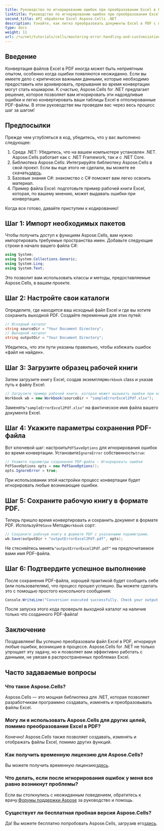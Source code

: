 ```yaml
---
title: Руководство по игнорированию ошибок при преобразовании Excel в PDF
linktitle: Руководство по игнорированию ошибок при преобразовании Excel в PDF
second_title: API обработки Excel Aspose.Cells .NET
description: Узнайте, как легко преобразовать документы Excel в PDF с помощью Aspose.Cells for .NET, избегая ошибок в процессе преобразования. Это пошаговое руководство содержит четкие инструкции и основные фрагменты кода.
type: docs
weight: 11
url: /ru/net/tutorials/cells/mastering-error-handling-and-customization/guide-ignore-errors-in-excel/
---
```

## Введение

Конвертация файлов Excel в PDF иногда может быть неприятным опытом, особенно когда ошибки появляются неожиданно. Если вы имеете дело с критически важными данными, которые необходимо предоставить или архивировать, прерывания во время конвертации могут стать кошмаром. К счастью, Aspose.Cells for .NET предлагает решение, которое позволяет вам игнорировать эти надоедливые ошибки и легко конвертировать ваши таблицы Excel в отполированные PDF-файлы. В этом руководстве мы проведем вас через весь процесс шаг за шагом!

## Предпосылки

Прежде чем углубляться в код, убедитесь, что у вас выполнено следующее:

1. Среда .NET: Убедитесь, что на вашем компьютере установлен .NET. Aspose.Cells работает как с .NET Framework, так и с .NET Core.
2. Библиотека Aspose.Cells: Интегрируйте библиотеку Aspose.Cells в свой проект. Если вы еще этого не сделали, вы можете ее скачать[здесь](https://releases.aspose.com/cells/net/).
3. Базовые знания C#: знакомство с C# поможет вам легко освоить материал.
4. Пример файла Excel: подготовьте пример рабочей книги Excel, которая, по вашему мнению, может выдавать ошибки при конвертации.

Когда все готово, давайте приступим к кодированию!

## Шаг 1: Импорт необходимых пакетов

Чтобы получить доступ к функциям Aspose.Cells, вам нужно импортировать требуемые пространства имен. Добавьте следующие строки в начало вашего файла C#:

```csharp
using System;
using System.Collections.Generic;
using System.Linq;
using System.Text;
```

Это позволит вам использовать классы и методы, предоставляемые Aspose.Cells, в вашем проекте.

## Шаг 2: Настройте свои каталоги

Определите, где находится ваш исходный файл Excel и где вы хотите сохранить выходной PDF. Создайте переменные для этих путей:

```csharp
// Исходный каталог
string sourceDir = "Your Document Directory";
// Выходной каталог
string outputDir = "Your Document Directory";
```

Убедитесь, что эти пути указаны правильно, чтобы избежать ошибок «файл не найден».

## Шаг 3: Загрузите образец рабочей книги

Затем загрузите книгу Excel, создав экземпляр`Workbook` class и указав путь к файлу Excel:

```csharp
// Загрузите пример рабочей книги, которая может вызывать ошибки при конвертации
Workbook wb = new Workbook(sourceDir + "sampleErrorExcel2Pdf.xlsx");
```

 Заменять`"sampleErrorExcel2Pdf.xlsx"` на фактическое имя файла вашего документа Excel.

## Шаг 4: Укажите параметры сохранения PDF-файла

 Вот ключевой шаг: настроить`PdfSaveOptions` для игнорирования ошибок во время конвертации. Установите`IgnoreError` собственность`true`:

```csharp
// Укажите параметры сохранения PDF-файла — Игнорировать ошибки
PdfSaveOptions opts = new PdfSaveOptions();
opts.IgnoreError = true;
```

При использовании этой настройки процесс конвертации будет игнорировать любые возникающие ошибки.

## Шаг 5: Сохраните рабочую книгу в формате PDF.

 Теперь пришло время конвертировать и сохранить документ в формате PDF. Используйте`Save` Метод`Workbook` сорт:

```csharp
// Сохраните рабочую книгу в формате PDF с указанными параметрами.
wb.Save(outputDir + "outputErrorExcel2Pdf.pdf", opts);
```

 Не стесняйтесь менять`"outputErrorExcel2Pdf.pdf"` на предпочитаемое вами имя PDF-файла.

## Шаг 6: Подтвердите успешное выполнение

После сохранения PDF-файла, хорошей практикой будет сообщить себе (или пользователям), что процесс прошел успешно. Вы можете сделать это с помощью простого консольного сообщения:

```csharp
Console.WriteLine("Conversion executed successfully. Check your output directory for the PDF.");
```

После запуска этого кода проверьте выходной каталог на наличие только что созданного PDF-файла!

## Заключение

Поздравляем! Вы успешно преобразовали файл Excel в PDF, игнорируя любые ошибки, возникшие в процессе. Aspose.Cells for .NET не только упрощает эту задачу, но и позволяет вам эффективно работать с данными, не увязая в распространенных проблемах Excel.

## Часто задаваемые вопросы

### Что такое Aspose.Cells?

Aspose.Cells — это мощная библиотека для .NET, которая позволяет разработчикам программно создавать, изменять и преобразовывать файлы Excel.

### Могу ли я использовать Aspose.Cells для других целей, помимо преобразования Excel в PDF?

Конечно! Aspose.Cells также позволяет создавать, изменять и отображать файлы Excel, помимо других функций.

### Как получить временную лицензию для Aspose.Cells?

 Вы можете получить временную лицензию[здесь](https://purchase.aspose.com/temporary-license/).

### Что делать, если после игнорирования ошибок у меня все равно возникнут проблемы?

 Если вы столкнулись с неожиданным поведением, обратитесь к врачу.[Форумы поддержки Aspose](https://forum.aspose.com/c/cells/9) за руководство и помощь.

### Существует ли бесплатная пробная версия Aspose.Cells?

 Да! Вы можете бесплатно попробовать Aspose.Cells, загрузив его[здесь](https://releases.aspose.com/).